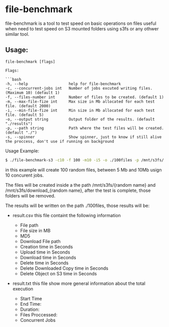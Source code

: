 # file-benchmark

file-benchmark is a tool to test speed on basic operations on files
useful when need to test speed on S3 mounted folders using s3fs or any othwer similar tool.

## Usage:
```
file-benchmark [flags]

Flags:

```bash
-h, --help                  help for file-benchmark
-c, --concurrent-jobs int   Number of jobs excuted writing files. (Maximum 10) (default 1)
-f, --files-number int      Number of files to be created. (default 1)
-m, --max-file-fize int     Max size in Mb allocated for each test file. (default 2000)
-i, --min-file-fize int     Min size in Mb allocated for each test file. (default 5)
-o, --output string         Output folder of the results. (default "./results")
-p, --path string           Path where the test files will be created. (default "./")
-s, --spinner               Show spinner, just to know if still alive the proccess, don't use if running on background

```

Usage Example:

```bash
$ ./file-benchmark-s3 -c10 -f 100 -m10 -i5 -o ./100files -p /mnt/s3fs/
```

in this example will create 100 random files, between 5 Mb and 10Mb usign 10 concurent jobs.

The files will be created inside a the path /mnt/s3fs/{random name} and  /mnt/s3fs/download_{random name}, after the test is complete, those folders will be removed.

The results will be written on the path ./100files, those results will be:

- result.csv  this file containt the following information
    - File path
	- File size in MB
	- MD5
	- Download File path
	- Creation time in Seconds
	- Upload time in Seconds
	- Download time in Seconds
	- Delete time in Seconds
	- Delete Downloaded Copy time in Seconds
	- Delete Object on S3 time in Seconds

- result.txt this file show more general information about the total execution
    - Start Time
    - End Time:
    - Duration:
    - Files Proccessed:
    - Concurrent Jobs
